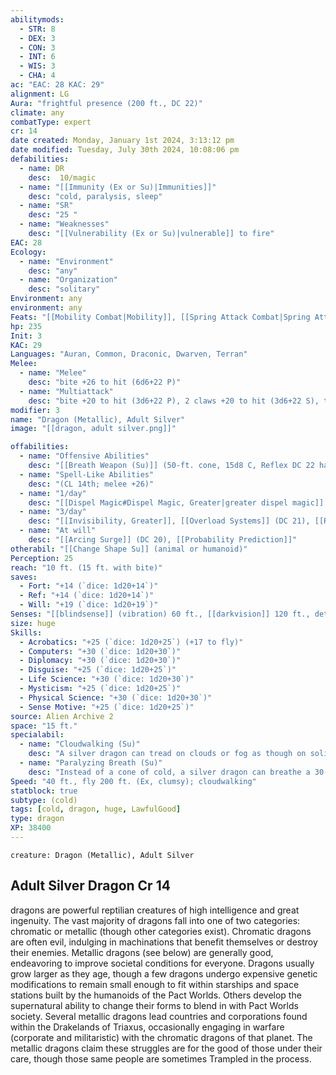 ```yaml
---
abilitymods:
  - STR: 8
  - DEX: 3
  - CON: 3
  - INT: 6
  - WIS: 3
  - CHA: 4
ac: "EAC: 28 KAC: 29"
alignment: LG
Aura: "frightful presence (200 ft., DC 22)"
climate: any
combatType: expert
cr: 14
date created: Monday, January 1st 2024, 3:13:12 pm
date modified: Tuesday, July 30th 2024, 10:08:06 pm
defabilities:
  - name: DR
    desc:  10/magic
  - name: "[[Immunity (Ex or Su)|Immunities]]"
    desc: "cold, paralysis, sleep"
  - name: "SR"
    desc: "25 "
  - name: "Weaknesses"
    desc: "[[Vulnerability (Ex or Su)|vulnerable]] to fire"
EAC: 28
Ecology:
  - name: "Environment"
    desc: "any"
  - name: "Organization"
    desc: "solitary"
Environment: any
environment: any
Feats: "[[Mobility Combat|Mobility]], [[Spring Attack Combat|Spring Attack]]"
hp: 235
Init: 3
KAC: 29
Languages: "Auran, Common, Draconic, Dwarven, Terran"
Melee:
  - name: "Melee"
    desc: "bite +26 to hit (6d6+22 P)"
  - name: "Multiattack"
    desc: "bite +20 to hit (3d6+22 P), 2 claws +20 to hit (3d6+22 S), tail slap +20 to hit (3d6+22 B)"
modifier: 3
name: "Dragon (Metallic), Adult Silver"
image: "[[dragon, adult silver.png]]"

offabilities:
  - name: "Offensive Abilities"
    desc: "[[Breath Weapon (Su)]] (50-ft. cone, 15d8 C, Reflex DC 22 half, usable every 1d4 rounds), [[Crush (Ex)]] (6d6+22 B), paralyzing breath (30-ft cone, 1d6+7 rounds, DC 22)"
  - name: "Spell-Like Abilities"
    desc: "(CL 14th; melee +26)"
  - name: "1/day"
    desc: "[[Dispel Magic#Dispel Magic, Greater|greater dispel magic]] [[Heat Leech]] (DC 22)"
  - name: "3/day"
    desc: "[[Invisibility, Greater]], [[Overload Systems]] (DC 21), [[Resilient Sphere]] (DC 21), [[Soothing Protocol]] (DC 21)"
  - name: "At will"
    desc: "[[Arcing Surge]] (DC 20), [[Probability Prediction]]"
otherabil: "[[Change Shape Su]] (animal or humanoid)"
Perception: 25
reach: "10 ft. (15 ft. with bite)"
saves:
  - Fort: "+14 (`dice: 1d20+14`)"
  - Ref: "+14 (`dice: 1d20+14`)"
  - Will: "+19 (`dice: 1d20+19`)"
Senses: "[[blindsense]] (vibration) 60 ft., [[darkvision]] 120 ft., detect alignment, [[low-light vision]]"
size: huge
Skills:
  - Acrobatics: "+25 (`dice: 1d20+25`) (+17 to fly)"
  - Computers: "+30 (`dice: 1d20+30`)"
  - Diplomacy: "+30 (`dice: 1d20+30`)"
  - Disguise: "+25 (`dice: 1d20+25`)"
  - Life Science: "+30 (`dice: 1d20+30`)"
  - Mysticism: "+25 (`dice: 1d20+25`)"
  - Physical Science: "+30 (`dice: 1d20+30`)"
  - Sense Motive: "+25 (`dice: 1d20+25`)"
source: Alien Archive 2 
space: "15 ft."
specialabil:
  - name: "Cloudwalking (Su)"
    desc: "A silver dragon can tread on clouds or fog as though on solid ground."
  - name: "Paralyzing Breath (Su)"
    desc: "Instead of a cone of cold, a silver dragon can breathe a 30-foot cone of paralyzing gas. Each creature within the cone that inhales the gas must succeed at a fortitude save or be paralyzed for 1d6 rounds plus a number of additional rounds equal to half the dragon’s CR."
Speed: "40 ft., fly 200 ft. (Ex, clumsy); cloudwalking" 
statblock: true
subtype: (cold)
tags: [cold, dragon, huge, LawfulGood]
type: dragon
XP: 38400
---
```


```statblock
creature: Dragon (Metallic), Adult Silver
```

## Adult Silver Dragon Cr 14

dragons are powerful reptilian creatures of high intelligence and great ingenuity. The vast majority of dragons fall into one of two categories: chromatic or metallic (though other categories exist). Chromatic dragons are often evil, indulging in machinations that benefit themselves or destroy their enemies. Metallic dragons (see below) are generally good, endeavoring to improve societal conditions for everyone. Dragons usually grow larger as they age, though a few dragons undergo expensive genetic modifications to remain small enough to fit within starships and space stations built by the humanoids of the Pact Worlds. Others develop the supernatural ability to change their forms to blend in with Pact Worlds society.
Several metallic dragons lead countries and corporations found within the Drakelands of Triaxus, occasionally engaging in warfare (corporate and militaristic) with the chromatic dragons of that planet. The metallic dragons claim these struggles are for the good of those under their care, though those same people are sometimes Trampled in the process.
